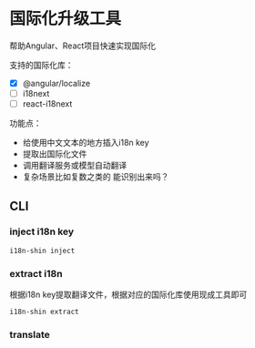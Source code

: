 # 国际化升级工具

帮助Angular、React项目快速实现国际化

支持的国际化库：

- [x] @angular/localize
- [ ] i18next
- [ ] react-i18next

功能点：

- 给使用中文文本的地方插入i18n key
- 提取出国际化文件
- 调用翻译服务或模型自动翻译
- 复杂场景比如复数之类的 能识别出来吗？

## CLI


### inject i18n key

```
i18n-shin inject
```

### extract i18n

根据i18n key提取翻译文件，根据对应的国际化库使用现成工具即可

```
i18n-shin extract
```

### translate

